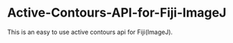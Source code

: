 # Active-Contours-API-for-Fiji-ImageJ
This is an easy to use active contours api for Fiji(ImageJ). 
